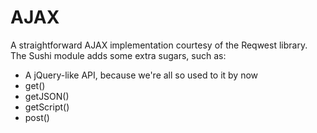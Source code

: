 # AJAX

A straightforward AJAX implementation courtesy of the Reqwest library.
The Sushi module adds some extra sugars, such as:

* A jQuery-like API, because we're all so used to it by now
* get()
* getJSON()
* getScript()
* post()